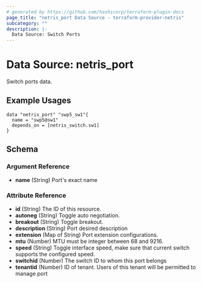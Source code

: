 ```yaml
---
# generated by https://github.com/hashicorp/terraform-plugin-docs
page_title: "netris_port Data Source - terraform-provider-netris"
subcategory: ""
description: |-
  Data Source: Switch Ports
---
```


# Data Source: netris_port

Switch ports data.

## Example Usages

```hcl
data "netris_port" "swp5_sw1"{
  name = "swp5@sw1"
  depends_on = [netris_switch.sw1]
}
```


<!-- schema generated by tfplugindocs -->
## Schema

### Argument Reference

- **name** (String) Port's exact name

### Attribute Reference

- **id** (String) The ID of this resource.
- **autoneg** (String) Toggle auto negotiation.
- **breakout** (String) Toggle breakout.
- **description** (String) Port desired description
- **extension** (Map of String) Port extension configurations.
- **mtu** (Number) MTU must be integer between 68 and 9216.
- **speed** (String) Toggle interface speed, make sure that current switch supports the configured speed.
- **switchid** (Number) The switch ID to whom this port belongs
- **tenantid** (Number) ID of tenant. Users of this tenant will be permitted to manage port
